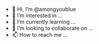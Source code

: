 - 👋 Hi, I’m @amongyoublue
- 👀 I’m interested in ...
- 🌱 I’m currently learning ...
- 💞️ I’m looking to collaborate on ...
- 📫 How to reach me ...

<!---
amongyoublue/amongyoublue is a ✨ special ✨ repository because its `README.md` (this file) appears on your GitHub profile.
You can click the Preview link to take a look at your changes.
--->
